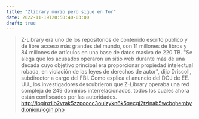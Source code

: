 ```yaml
---
title: "Zlibrary murio pero sigue en Tor"
date: 2022-11-19T20:50:40-03:00
draft: true
---
```

>Z-Library era uno de los repositorios de contenido escrito público y de libre acceso más grandes del mundo, con 11 millones de libros y 84 millones de artículos en una base de datos masiva de 220 TB.
> "Se alega que los acusados operaron un sitio web durante más de una década cuyo objetivo principal era proporcionar propiedad intelectual robada, en violación de las leyes de derechos de autor", dijo Driscoll, subdirector a cargo del FBI.
>Como explica el anuncio del DOJ de EE. UU., los investigadores descubrieron que Z-Library operaba una red compleja de 249 dominios interrelacionados, todos los cuales ahora están confiscados por las autoridades.
>http://loginzlib2vrak5zzpcocc3ouizykn6k5qecgj2tzlnab5wcbqhembyd.onion/login.php

